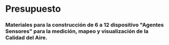 # Presupuesto



### Materiales para la construcción de 6 a 12 dispositivo "Agentes Sensores" para la medición, mapeo y visualización de la Calidad del Aire.







